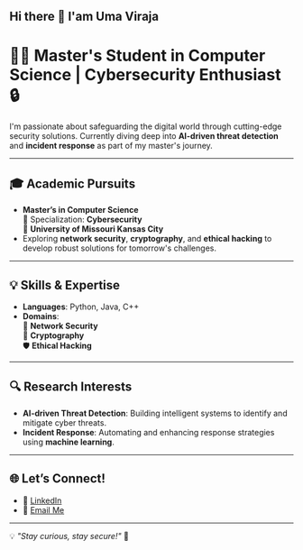 ## Hi there 👋 I'am Uma Viraja

# 👨‍💻 Master's Student in Computer Science | Cybersecurity Enthusiast 🔒  

I'm passionate about safeguarding the digital world through cutting-edge security solutions. Currently diving deep into **AI-driven threat detection** and **incident response** as part of my master's journey.  

---

## 🎓 **Academic Pursuits**  
- **Master’s in Computer Science**  
  📍 Specialization: **Cybersecurity**  
  🏫 **University of Missouri Kansas City**  
- Exploring **network security**, **cryptography**, and **ethical hacking** to develop robust solutions for tomorrow's challenges.  

---

## 💡 **Skills & Expertise**  
- **Languages**: Python, Java, C++  
- **Domains**:  
  🔐 **Network Security**  
  🧩 **Cryptography**  
  🛡️ **Ethical Hacking**  

---

## 🔍 **Research Interests**  
- **AI-driven Threat Detection**: Building intelligent systems to identify and mitigate cyber threats.  
- **Incident Response**: Automating and enhancing response strategies using **machine learning**.  

---

## 🌐 **Let’s Connect!**  
- 💼 [LinkedIn](linkedin.com/in/umaviraja)  
- 📧 [Email Me](viraja.dasaraju@gmail.com)  

---

💡 *"Stay curious, stay secure!"* 🚀  
